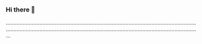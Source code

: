 ### Hi there 👋

...........................................................................................................................................................................................................................................................